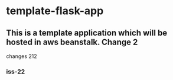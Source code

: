 # template-flask-app

## This is a template application which will be hosted in aws beanstalk. Change 2
changes 212
### iss-22
